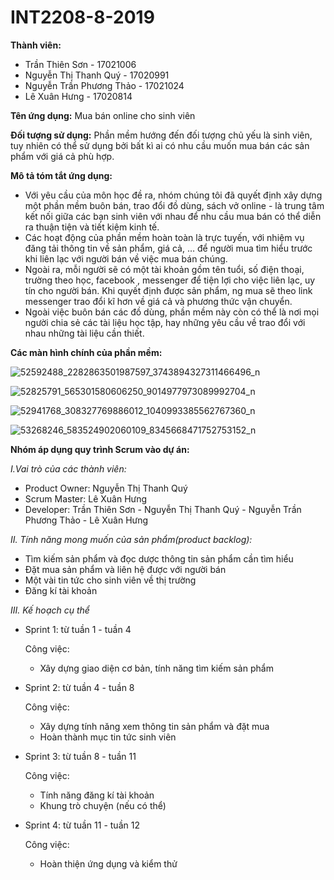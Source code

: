 # INT2208-8-2019
**Thành viên:**
  - Trần Thiên Sơn - 17021006
  - Nguyễn Thị Thanh Quý - 17020991
  - Nguyễn Trần Phương Thảo - 17021024
  - Lê Xuân Hưng - 17020814
  
 **Tên ứng dụng:** Mua bán online cho sinh viên
 
 **Đối tượng sử dụng:** Phần mềm hướng đến đối tượng chủ yếu là sinh viên, tuy nhiên có thể sử dụng bởi bất kì ai  có nhu cầu muốn mua bán các sản phẩm với giá cả phù hợp.
 
 **Mô tả tóm tắt ứng dụng:**
  - Với yêu cầu của môn học đề ra, nhóm chúng tôi đã quyết định xây dựng một phần mềm buôn bán, trao đổi đồ dùng, sách vở online - là trung tâm kết nối giữa các bạn sinh viên với nhau để nhu cầu mua bán có thể diễn ra thuận tiện và tiết kiệm kinh tế.
  - Các hoạt động của phần mềm hoàn toàn là trực tuyến, với nhiệm vụ đăng tải thông tin về sản phẩm, giá cả, … để người mua tìm hiểu trước khi liên lạc với người bán về việc mua bán chúng.
  - Ngoài ra, mỗi người sẽ có một tài khoản gồm tên tuổi, số điện thoại, trường theo học, facebook , messenger để tiện lợi cho việc liên lạc, uy tín cho người bán. Khi quyết định được sản phẩm, ng mua sẽ theo link messenger trao đổi kĩ hơn về giá cả và phương thức vận chuyển.
  - Ngoài việc buôn bán các đồ dùng, phần mềm này còn có thể là nơi mọi người chia sẻ các tài liệu học tập, hay những yêu cầu về trao đổi với nhau những tài liệu cần thiết.
  
**Các màn hình chính của phần mềm:**

![52592488_2282863501987597_3743894327311466496_n](https://user-images.githubusercontent.com/43133165/53389420-d8c87d00-39c1-11e9-8be0-3e92d58327a3.png)

![52825791_565301580606250_9014977973089992704_n](https://user-images.githubusercontent.com/43133165/53389421-d9611380-39c1-11e9-86a8-b62e91174d8c.png)

![52941768_308327769886012_1040993385562767360_n](https://user-images.githubusercontent.com/43133165/53389422-d9611380-39c1-11e9-8304-6b27afe57fc8.png)

![53268246_583524902060109_8345668471752753152_n](https://user-images.githubusercontent.com/43133165/53389425-d9f9aa00-39c1-11e9-9b53-da02eb7a1cd9.png)


**Nhóm áp dụng quy trình Scrum vào dự án:**

  *I.Vai trò của các thành viên:*
  - Product Owner: Nguyễn Thị Thanh Quý
  - Scrum Master: Lê Xuân Hưng
  - Developer: Trần Thiên Sơn - Nguyễn Thị Thanh Quý - Nguyễn Trần Phương Thảo - Lê Xuân Hưng
  
  *II. Tính năng mong muốn của sản phẩm(product backlog):*
  - Tìm kiếm sản phẩm và đọc dược thông tin sản phẩm cần tìm hiểu
  - Đặt mua sản phẩm và liên hệ được với người bán
  - Một vài tin tức cho sinh viên về thị trường
  - Đăng kí tài khoản
  
  *III. Kế hoạch cụ thể*
  - Sprint 1: từ tuần 1 - tuần 4
    
    Công việc: 
    + Xây dựng giao diện cơ bản, tính năng tìm kiếm sản phẩm
    
  - Sprint 2: từ tuần 4 - tuần 8

    Công việc: 
    + Xây dựng tính năng xem thông tin sản phẩm và đặt mua
    + Hoàn thành mục tin tức sinh viên
  - Sprint 3: từ tuần 8 - tuần 11
    
    Công việc: 
    + Tính năng đăng kí tài khoản
    + Khung trò chuyện (nếu có thể)
  - Sprint 4: từ tuần 11 - tuần 12
    
    Công việc: 
    + Hoàn thiện ứng dụng và kiểm thử
